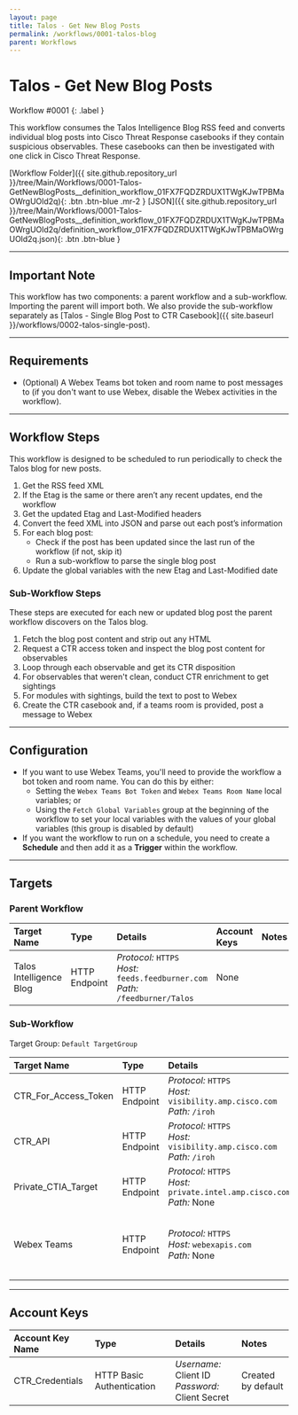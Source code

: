 ```yaml
---
layout: page
title: Talos - Get New Blog Posts
permalink: /workflows/0001-talos-blog
parent: Workflows
---
```


# Talos - Get New Blog Posts
<div markdown="1">
Workflow #0001
{: .label }
</div>

This workflow consumes the Talos Intelligence Blog RSS feed and converts individual blog posts into Cisco Threat Response casebooks if they contain suspicious observables. These casebooks can then be investigated with one click in Cisco Threat Response.

[Workflow Folder]({{ site.github.repository_url }}/tree/Main/Workflows/0001-Talos-GetNewBlogPosts__definition_workflow_01FX7FQDZRDUX1TWgKJwTPBMaOWrgUOld2q){: .btn .btn-blue .mr-2 } [JSON]({{ site.github.repository_url }}/tree/Main/Workflows/0001-Talos-GetNewBlogPosts__definition_workflow_01FX7FQDZRDUX1TWgKJwTPBMaOWrgUOld2q/definition_workflow_01FX7FQDZRDUX1TWgKJwTPBMaOWrgUOld2q.json){: .btn .btn-blue }

---

## Important Note
This workflow has two components: a parent workflow and a sub-workflow. Importing the parent will import both. We also provide the sub-workflow separately as [Talos - Single Blog Post to CTR Casebook]({{ site.baseurl }}/workflows/0002-talos-single-post).

---

## Requirements
* (Optional) A Webex Teams bot token and room name to post messages to (if you don't want to use Webex, disable the Webex activities in the workflow).

---

## Workflow Steps
This workflow is designed to be scheduled to run periodically to check the Talos blog for new posts.

1. Get the RSS feed XML
1. If the Etag is the same or there aren’t any recent updates, end the workflow
1. Get the updated Etag and Last-Modified headers
1. Convert the feed XML into JSON and parse out each post’s information
1. For each blog post:
	* Check if the post has been updated since the last run of the workflow (if not, skip it)
	* Run a sub-workflow to parse the single blog post
1. Update the global variables with the new Etag and Last-Modified date

### Sub-Workflow Steps
These steps are executed for each new or updated blog post the parent workflow discovers on the Talos blog.

1. Fetch the blog post content and strip out any HTML
1. Request a CTR access token and inspect the blog post content for observables
1. Loop through each observable and get its CTR disposition
1. For observables that weren't clean, conduct CTR enrichment to get sightings
1. For modules with sightings, build the text to post to Webex
1. Create the CTR casebook and, if a teams room is provided, post a message to Webex

---

## Configuration
* If you want to use Webex Teams, you'll need to provide the workflow a bot token and room name. You can do this by either:
	* Setting the `Webex Teams Bot Token` and `Webex Teams Room Name` local variables; or
	* Using the `Fetch Global Variables` group at the beginning of the workflow to set your local variables with the values of your global variables (this group is disabled by default)
* If you want the workflow to run on a schedule, you need to create a **Schedule** and then add it as a **Trigger** within the workflow.

---

## Targets

### Parent Workflow

| Target Name | Type | Details | Account Keys | Notes |
|:------------|:-----|:--------|:-------------|:------|
| Talos Intelligence Blog | HTTP Endpoint | _Protocol:_ `HTTPS`<br />_Host:_ `feeds.feedburner.com`<br />_Path:_ `/feedburner/Talos` | None | |

### Sub-Workflow
Target Group: `Default TargetGroup`

| Target Name | Type | Details | Account Keys | Notes |
|:------------|:-----|:--------|:-------------|:------|
| CTR_For_Access_Token | HTTP Endpoint | _Protocol:_ `HTTPS`<br />_Host:_ `visibility.amp.cisco.com`<br />_Path:_ `/iroh` | CTR_Credentials | Created by default |
| CTR_API | HTTP Endpoint | _Protocol:_ `HTTPS`<br />_Host:_ `visibility.amp.cisco.com`<br />_Path:_ `/iroh` | None | Created by default |
| Private_CTIA_Target | HTTP Endpoint | _Protocol:_ `HTTPS`<br />_Host:_ `private.intel.amp.cisco.com`<br />_Path:_ None | None | Created by default |
| Webex Teams | HTTP Endpoint | _Protocol:_ `HTTPS`<br />_Host:_ `webexapis.com`<br />_Path:_ None | None | Not required if Webex activities are disabled |

---

## Account Keys

| Account Key Name | Type | Details | Notes |
|:-----------------|:-----|:--------|:------|
| CTR_Credentials | HTTP Basic Authentication | _Username:_ Client ID<br />_Password:_ Client Secret | Created by default |
